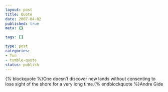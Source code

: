 ```yaml
--- 
layout: post
title: Quote
date: 2007-04-02
published: true
meta: {}

tags: []

type: post
categories: 
- fun
- tumble-quote
status: publish
---
```

{% blockquote %}One doesn&#8217;t discover new lands without consenting to lose sight of the shore for a very long time.{% endblockquote %}Andre Gide
